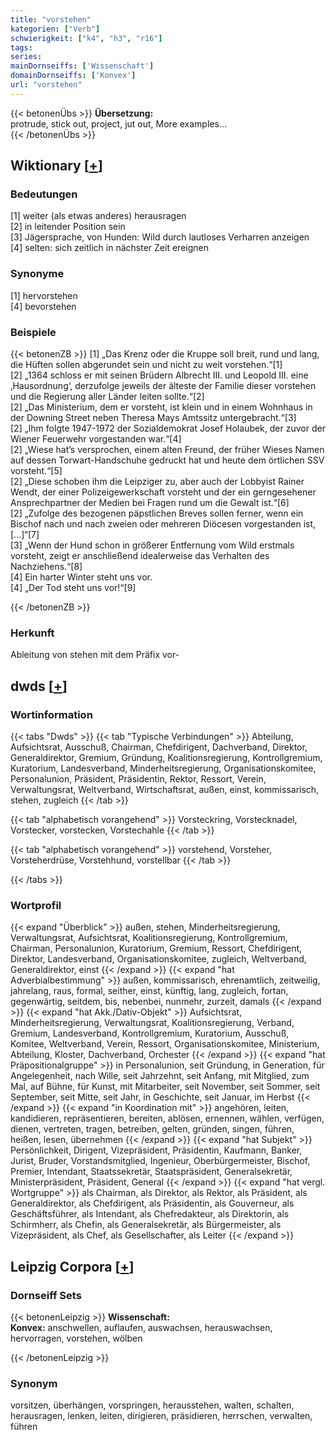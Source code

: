 ```yaml
---
title: "vorstehen"
kategorien: ["Verb"]
schwierigkeit: ["k4", "h3", "r16"]
tags:
series:
mainDornseiffs: ['Wissenschaft']
domainDornseiffs: ['Konvex']
url: "vorstehen"
---
```


{{< betonenÜbs >}}
**Übersetzung:**  
protrude, stick out, project, jut  out, More examples...  
{{< /betonenÜbs >}}

## Wiktionary [[+](https://de.wiktionary.org/wiki/vorstehen)]

### Bedeutungen
[1] weiter (als etwas anderes) herausragen  
[2] in leitender Position sein  
[3] Jägersprache, von Hunden: Wild durch lautloses Verharren anzeigen  
[4] selten: sich zeitlich in nächster Zeit ereignen  

### Synonyme
[1] hervorstehen  
[4] bevorstehen  

### Beispiele
{{< betonenZB >}}
[1] „Das Krenz oder die Kruppe soll breit, rund und lang, die Hüften sollen abgerundet sein und nicht zu weit vorstehen.“[1]  
[2] „1364 schloss er mit seinen Brüdern Albrecht III. und Leopold III. eine ‚Hausordnung‘, derzufolge jeweils der älteste der Familie dieser vorstehen und die Regierung aller Länder leiten sollte.“[2]  
[2] „Das Ministerium, dem er vorsteht, ist klein und in einem Wohnhaus in der Downing Street neben Theresa Mays Amtssitz untergebracht.“[3]  
[2] „Ihm folgte 1947-1972 der Sozialdemokrat Josef Holaubek, der zuvor der Wiener Feuerwehr vorgestanden war.“[4]  
[2] „Wiese hat’s versprochen, einem alten Freund, der früher Wieses Namen auf dessen Torwart-Handschuhe gedruckt hat und heute dem örtlichen SSV vorsteht.“[5]  
[2] „Diese schoben ihm die Leipziger zu, aber auch der Lobbyist Rainer Wendt, der einer Polizeigewerkschaft vorsteht und der ein gerngesehener Ansprechpartner der Medien bei Fragen rund um die Gewalt ist.“[6]  
[2] „Zufolge des bezogenen päpstlichen Breves sollen ferner, wenn ein Bischof nach und nach zweien oder mehreren Diöcesen vorgestanden ist, […]“[7]  
[3] „Wenn der Hund schon in größerer Entfernung vom Wild erstmals vorsteht, zeigt er anschließend idealerweise das Verhalten des Nachziehens.“[8]  
[4] Ein harter Winter steht uns vor.  
[4] „Der Tod steht uns vor!“[9]  

{{< /betonenZB >}}
### Herkunft
Ableitung von stehen mit dem Präfix vor-  



## dwds [[+](https://www.dwds.de/wb/vorstehen)]

### Wortinformation
{{< tabs "Dwds" >}}
{{< tab "Typische Verbindungen" >}}
Abteilung, Aufsichtsrat, Ausschuß, Chairman, Chefdirigent, Dachverband, Direktor, Generaldirektor, Gremium, Gründung, Koalitionsregierung, Kontrollgremium, Kuratorium, Landesverband, Minderheitsregierung, Organisationskomitee, Personalunion, Präsident, Präsidentin, Rektor, Ressort, Verein, Verwaltungsrat, Weltverband, Wirtschaftsrat, außen, einst, kommissarisch, stehen, zugleich
{{< /tab >}}

{{< tab "alphabetisch vorangehend" >}}
Vorsteckring, Vorstecknadel, Vorstecker, vorstecken, Vorstechahle
{{< /tab >}}

{{< tab "alphabetisch vorangehend" >}}
vorstehend, Vorsteher, Vorsteherdrüse, Vorstehhund, vorstellbar
{{< /tab >}}

{{< /tabs >}}

### Wortprofil
{{< expand "Überblick" >}} außen, stehen, Minderheitsregierung, Verwaltungsrat, Aufsichtsrat, Koalitionsregierung, Kontrollgremium, Chairman, Personalunion, Kuratorium, Gremium, Ressort, Chefdirigent, Direktor, Landesverband, Organisationskomitee, zugleich, Weltverband, Generaldirektor, einst {{< /expand >}}
{{< expand "hat Adverbialbestimmung" >}} außen, kommissarisch, ehrenamtlich, zeitweilig, jahrelang, raus, formal, seither, einst, künftig, lang, zugleich, fortan, gegenwärtig, seitdem, bis, nebenbei, nunmehr, zurzeit, damals {{< /expand >}}
{{< expand "hat Akk./Dativ-Objekt" >}} Aufsichtsrat, Minderheitsregierung, Verwaltungsrat, Koalitionsregierung, Verband, Gremium, Landesverband, Kontrollgremium, Kuratorium, Ausschuß, Komitee, Weltverband, Verein, Ressort, Organisationskomitee, Ministerium, Abteilung, Kloster, Dachverband, Orchester {{< /expand >}}
{{< expand "hat Präpositionalgruppe" >}} in Personalunion, seit Gründung, in Generation, für Angelegenheit, nach Wille, seit Jahrzehnt, seit Anfang, mit Mitglied, zum Mal, auf Bühne, für Kunst, mit Mitarbeiter, seit November, seit Sommer, seit September, seit Mitte, seit Jahr, in Geschichte, seit Januar, im Herbst {{< /expand >}}
{{< expand "in Koordination mit" >}} angehören, leiten, kandidieren, repräsentieren, bereiten, ablösen, ernennen, wählen, verfügen, dienen, vertreten, tragen, betreiben, gelten, gründen, singen, führen, heißen, lesen, übernehmen {{< /expand >}}
{{< expand "hat Subjekt" >}} Persönlichkeit, Dirigent, Vizepräsident, Präsidentin, Kaufmann, Banker, Jurist, Bruder, Vorstandsmitglied, Ingenieur, Oberbürgermeister, Bischof, Premier, Intendant, Staatssekretär, Staatspräsident, Generalsekretär, Ministerpräsident, Präsident, General {{< /expand >}}
{{< expand "hat vergl. Wortgruppe" >}} als Chairman, als Direktor, als Rektor, als Präsident, als Generaldirektor, als Chefdirigent, als Präsidentin, als Gouverneur, als Geschäftsführer, als Intendant, als Chefredakteur, als Direktorin, als Schirmherr, als Chefin, als Generalsekretär, als Bürgermeister, als Vizepräsident, als Chef, als Gesellschafter, als Leiter {{< /expand >}}

## Leipzig Corpora [[+](https://corpora.uni-leipzig.de/en/res?word=vorstehen&corpusId=deu_newscrawl-public_2018)]

### Dornseiff Sets
{{< betonenLeipzig >}}
**Wissenschaft:**  
**Konvex:** anschwellen, auflaufen, auswachsen, herauswachsen, hervorragen, vorstehen, wölben  

{{< /betonenLeipzig >}}

### Synonym
vorsitzen, überhängen, vorspringen, herausstehen, walten, schalten, herausragen, lenken, leiten, dirigieren, präsidieren, herrschen, verwalten, führen

